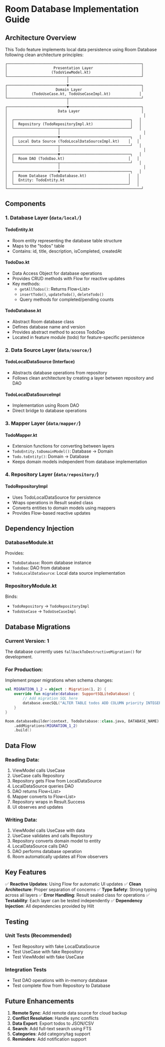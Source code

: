 # Room Database Implementation Guide

## Architecture Overview

This Todo feature implements local data persistence using Room Database following clean architecture principles:

```
┌─────────────────────────────────────────────────────────────┐
│                     Presentation Layer                      │
│                    (TodoViewModel.kt)                       │
└───────────────────────────┬─────────────────────────────────┘
                            │
┌───────────────────────────▼─────────────────────────────────┐
│                      Domain Layer                           │
│           (TodoUseCase.kt, TodoUseCaseImpl.kt)             │
└───────────────────────────┬─────────────────────────────────┘
                            │
┌───────────────────────────▼─────────────────────────────────┐
│                       Data Layer                            │
│                                                              │
│  ┌─────────────────────────────────────────────────────┐   │
│  │  Repository (TodoRepositoryImpl.kt)                 │   │
│  └────────────────────┬────────────────────────────────┘   │
│                       │                                      │
│  ┌────────────────────▼────────────────────────────────┐   │
│  │  Local Data Source (TodoLocalDataSourceImpl.kt)    │   │
│  └────────────────────┬────────────────────────────────┘   │
│                       │                                      │
│  ┌────────────────────▼────────────────────────────────┐   │
│  │  Room DAO (TodoDao.kt)                             │   │
│  └────────────────────┬────────────────────────────────┘   │
│                       │                                      │
│  ┌────────────────────▼────────────────────────────────┐   │
│  │  Room Database (TodoDatabase.kt)                   │   │
│  │  Entity: TodoEntity.kt                             │   │
│  └────────────────────────────────────────────────────┘   │
└─────────────────────────────────────────────────────────────┘
```

## Components

### 1. Database Layer (`data/local/`)

#### TodoEntity.kt
- Room entity representing the database table structure
- Maps to the "todos" table
- Contains: id, title, description, isCompleted, createdAt

#### TodoDao.kt
- Data Access Object for database operations
- Provides CRUD methods with Flow for reactive updates
- Key methods:
  - `getAllTodos()`: Returns Flow<List<TodoEntity>>
  - `insertTodo()`, `updateTodo()`, `deleteTodo()`
  - Query methods for completed/pending counts

#### TodoDatabase.kt
- Abstract Room database class
- Defines database name and version
- Provides abstract method to access TodoDao
- Located in feature module (todo) for feature-specific persistence

### 2. Data Source Layer (`data/source/`)

#### TodoLocalDataSource (Interface)
- Abstracts database operations from repository
- Follows clean architecture by creating a layer between repository and DAO

#### TodoLocalDataSourceImpl
- Implementation using Room DAO
- Direct bridge to database operations

### 3. Mapper Layer (`data/mapper/`)

#### TodoMapper.kt
- Extension functions for converting between layers
- `TodoEntity.toDomainModel()`: Database → Domain
- `Todo.toEntity()`: Domain → Database
- Keeps domain models independent from database implementation

### 4. Repository Layer (`data/repository/`)

#### TodoRepositoryImpl
- Uses TodoLocalDataSource for persistence
- Wraps operations in Result sealed class
- Converts entities to domain models using mappers
- Provides Flow-based reactive updates

## Dependency Injection

### DatabaseModule.kt
Provides:
- `TodoDatabase`: Room database instance
- `TodoDao`: DAO from database
- `TodoLocalDataSource`: Local data source implementation

### RepositoryModule.kt
Binds:
- `TodoRepository` → `TodoRepositoryImpl`
- `TodoUseCase` → `TodoUseCaseImpl`

## Database Migrations

### Current Version: 1

The database currently uses `fallbackToDestructiveMigration()` for development.

### For Production:
Implement proper migrations when schema changes:

```kotlin
val MIGRATION_1_2 = object : Migration(1, 2) {
    override fun migrate(database: SupportSQLiteDatabase) {
        // Add migration SQL here
        database.execSQL("ALTER TABLE todos ADD COLUMN priority INTEGER DEFAULT 0")
    }
}

Room.databaseBuilder(context, TodoDatabase::class.java, DATABASE_NAME)
    .addMigrations(MIGRATION_1_2)
    .build()
```

## Data Flow

### Reading Data:
1. ViewModel calls UseCase
2. UseCase calls Repository
3. Repository gets Flow from LocalDataSource
4. LocalDataSource queries DAO
5. DAO returns Flow<List<TodoEntity>>
6. Mapper converts to Flow<List<Todo>>
7. Repository wraps in Result.Success
8. UI observes and updates

### Writing Data:
1. ViewModel calls UseCase with data
2. UseCase validates and calls Repository
3. Repository converts domain model to entity
4. LocalDataSource calls DAO
5. DAO performs database operation
6. Room automatically updates all Flow observers

## Key Features

✅ **Reactive Updates**: Using Flow for automatic UI updates
✅ **Clean Architecture**: Proper separation of concerns
✅ **Type Safety**: Strong typing across all layers
✅ **Error Handling**: Result sealed class for operations
✅ **Testability**: Each layer can be tested independently
✅ **Dependency Injection**: All dependencies provided by Hilt

## Testing

### Unit Tests (Recommended)
- Test Repository with fake LocalDataSource
- Test UseCase with fake Repository
- Test ViewModel with fake UseCase

### Integration Tests
- Test DAO operations with in-memory database
- Test complete flow from Repository to Database

## Future Enhancements

1. **Remote Sync**: Add remote data source for cloud backup
2. **Conflict Resolution**: Handle sync conflicts
3. **Data Export**: Export todos to JSON/CSV
4. **Search**: Add full-text search using FTS
5. **Categories**: Add category/tag support
6. **Reminders**: Add notification support

